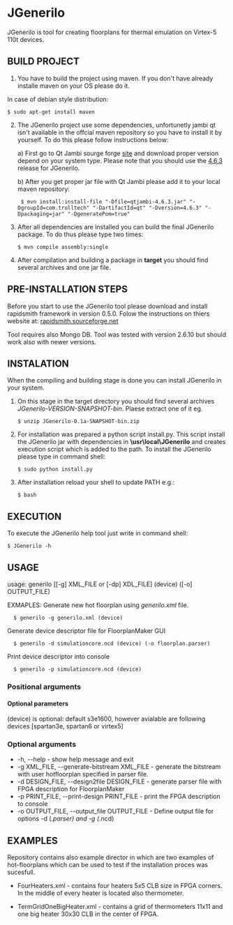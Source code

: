 JGenerilo
=========

JGenerilo is tool for creating floorplans for thermal emulation
on Virtex-5 110t devices.

BUILD PROJECT
-------------

1. You have to build the project using maven. If you don't have
   already installe maven on your OS please do it.

In case of debian style distribution:

    $ sudo apt-get install maven
    
2. The JGenerilo project use some dependencies, unfortunetly
   jambi qt isn't available in the offcial maven repository
   so you have to install it by yourself. To do this please
   follow instructions below:

    a) First go to Qt Jambi sourge forge 
       [site](http://sourceforge.net/projects/qtjambi/) and 
       download proper version depend on your system type. 
       Please note that you should use the 
       [4.6.3](http://sourceforge.net/projects/qtjambi/files/4.6.3/) 
       release for JGenerilo.
       
    b) After you get proper jar file with Qt Jambi please add
       it to your local maven repository:
       
        $ mvn install:install-file "-Dfile=qtjambi-4.6.3.jar" "-DgroupId=com.trolltech" "-DartifactId=qt" "-Dversion=4.6.3" "-Dpackaging=jar" "-DgeneratePom=true"
        
3.  After all dependencies are installed you can build the final
    JGenerilo package. To do thus please type two times:

        $ mvn compile assembly:single
        
4.  After compilation and building a package in **target** you
    should find several archives and one jar file.

PRE-INSTALLATION STEPS
----------------------

Before you start to use the JGenerilo tool please download and
install rapidsmith framework in version 0.5.0. Folow the 
instructions on thiers website at: 
[rapidsmith.sourceforge.net](http://rapidsmith.sourceforge.net) 

Tool requires also Mongo DB. Tool was tested with version 2.6.10
but should work also with newer versions.

INSTALATION                           
-----------

When the compiling and building stage is done you can install
JGenerilo in your system.

1.  On this stage in the target directory you should find several
    archives *JGenerilo-VERSION-SNAPSHOT-bin*. Plaese extract
    one of it eg.

        $ unzip JGenerilo-0.1a-SNAPSHOT-bin.zip
    
    
2.  For installation was prepared a python script install.py. 
    This script install the JGenerilo jar with dependencies in 
    **\usr\local\JGenerilo** and creates execution script which 
    is added to the path. To install the JGenerilo please type 
    in command shell:

        $ sudo python install.py 

3.  After installation reload your shell to update PATH e.g.:
    
        $ bash

EXECUTION
---------

To execute the JGenerilo help tool just write in command shell:

    $ JGenerilo -h
    
USAGE
-----

usage: generilo [[-g] XML_FILE or [-dp] XDL_FILE] (device) ([-o] OUTPUT_FILE)

EXMAPLES:
   Generate new hot floorplan using *generilo.xml* file.

      $ generilo -g generilo.xml (device)
   
   Generate device descriptor file for FloorplanMaker GUI

      $ generilo -d simulationcore.ncd (device) (-o floorplan.parser)

   Print device descriptor into console
   
      $ generilo -p simulationcore.ncd (device)

### Positional arguments

#### Optional parameters

   (device) is optional: default s3e1600, however avialable are following devices
   [spartan3e, spartan6 or virtex5]

### Optional arguments

  * -h, --help - show help message and exit
  * -g XML_FILE, --generate-bitstream XML_FILE - generate  the  bitstream  with 
  user  hotfloorplan specified in parser file.
  * -d DESIGN_FILE, --design2file DESIGN_FILE - generate parser  file  with  FPGA 
  description for FloorplanMaker
  * -p PRINT_FILE, --print-design PRINT_FILE - print the FPGA description to console
  * -o OUTPUT_FILE, --output_file OUTPUT_FILE - Define output file for options -d 
  (*.parser) and -g (*.ncd)

EXAMPLES
--------

Repository contains also example director in which are two examples of hot-floorplans
which can be used to test if the installation proces was sucesfull.

   * FourHeaters.xml - contains four heaters 5x5 CLB size in FPGA corners. In the
   middle of every heater is located also thermometer.

   * TermGridOneBigHeater.xml - contains a grid of thermometers 11x11 and one big heater
   30x30 CLB in the center of FPGA.

